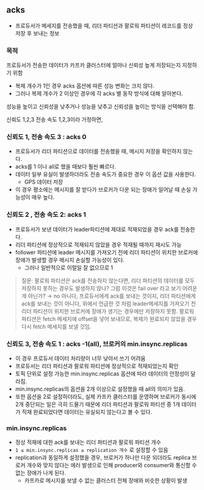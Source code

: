 ## acks

- 프로듀서가 메세지를 전송했을 때, 리더 파티션과 팔로워 파티션이 레코드를 정상 저장 후 보내는 정보

### 목적

프로듀서가 전송한 데이터가 카프카 클러스터에 얼마나 신뢰성 높게 저장되는지 지정하기 위함

- 복제 개수가 1인 경우 acks 옵션에 따른 성능 변화는 크지 않다.
- 그러나 복제 개수가 2 이상인 경우에 각 acks 별 동작 방식에 대해 알아본다.

성능을 높이고 신뢰성을 낮추거나 성능을 낮추고 신뢰성을 높이는 방식을 선택해야 함.

신뢰도 1,2,3  전송 속도 1,2,3이라 가정하면,

### 신뢰도 1, 전송 속도 3 : acks 0

- 프로듀서가 리더 파티션으로 데이터를 전송했을 때, 메시지 저장을 확인하지 않는다.
- acks를 1 이나 all로 했을 때보다 훨씬 빠르다.
- 데이터 일부 유실이 발생하더라도 전송 속도가 중요한 경우 이 옵션 값을 사용한다.
    - GPS 데이터 저장
- 이 경우 평소에는 메시지를 잘 받다가 브로커가 다운 되는 장애가 일어날 때 손실 가능성이 매우 높다.

### 신뢰도 2 , 전송 속도 2: acks 1

- 프로듀서가 보낸 데이터가 leader파티션에 제대로 적재되었을 경우 ack를 전송한다.
- 리더 파티션에 정상적으로 적재되지 않았을 경우 적재될 때까지 재시도 가능
- follower 파티션에 leader 메시지를 가져오기 전에 리더 파티션이 위치한 브로커에 장애가 발생할 경우 메시지 손실할 가능성이 있다.
    - 그러나 일반적으로 이럴일 잘 없으므로 1

> 질문: 팔로워 파티션은 ack를 전송하지 않는다면, 리더 파티션의 데이터를 모두 저장하지 못하는 경우도 발생하지 않나? 그럼 이것은 fail over 라고 보기 어려운 게 아닌가? 
→ no 아니다, 프로듀서에게 ack를 보내는 것이지, 리더 파티션에게 ack를 보내는 것이 아니다, 위에서 언급한 것 처럼 leader메세지를 가져오기 전 리더 파티션이 위치한 브로커에 장애가 생기는 경우에만 저장하지 못함. 팔로워 파티션은 fetch 메세지에 offset을 넣어 보내므로, 복제가 완료되지 않았을 경우 다시 fetch 메세지를 보낼 것임.
> 

### 신뢰도 3, 전송 속도 1 : acks  -1(all), 브로커의 min.insync.replicas

- 이 경우 프로듀서 데이터 처리량이 너무 낮아서 쓰기 어려움
- 프로듀서는 리더 파티션과 팔로워 파티션에 정상적으로 적재되었는지 확인
- 토픽 단위로 설정 가능한 min.insync.replicas 옵션에 따라 데이터의 안정성이 달라짐.
- min.insync.replicas의 옵션을 2개 이상으로 설정했을 때 all의 의미가 있음.
- 또한 옵션을 2로 설정하더라도, 실제 카프카 클러스터를 운영하며 브로커가 동시에 2개 중단되는 일은 극히 드물기 때문에 리더 파티션과 팔로워 파티션 중 1개 데이터가 적재 완료되었다면 데이터는 유실되지 않는다고 볼 수 있다.

### min.insync.replicas

- 정상 적재에 대한 ack를 보내는 리더 파티션과 팔로워 파티션 개수
- `1 ≤ min.insync.replicas ≤ replication 개수` 로 설정할 수 있음
- replication과 동일하게 설정했을 경우, 브로커가 하나만 다운 되더라도 replica 브로커 개수와 맞지 않다는 에러 발생으로 인해 producer와 consumer와 통신할 수 없는 장애가 나게 된다.
    - 카프카로 메시지를 보낼 수 없는 클러스터 전체 장애와 비슷한 상황이 발생
